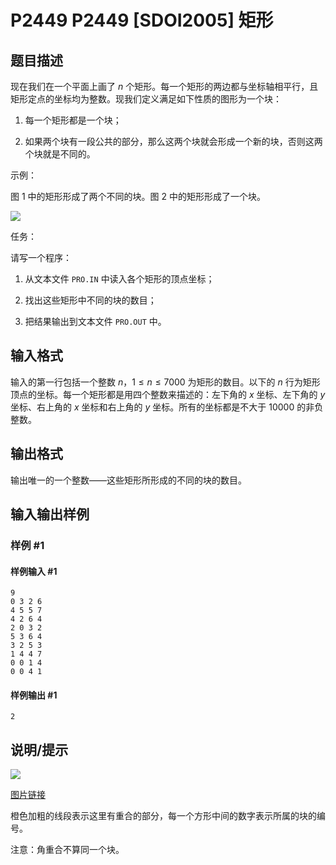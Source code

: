 # P2449 P2449 [SDOI2005] 矩形

## 题目描述

现在我们在一个平面上画了 $n$ 个矩形。每一个矩形的两边都与坐标轴相平行，且矩形定点的坐标均为整数。现我们定义满足如下性质的图形为一个块：

1. 每一个矩形都是一个块；

2. 如果两个块有一段公共的部分，那么这两个块就会形成一个新的块，否则这两个块就是不同的。

示例：

图 $1$ 中的矩形形成了两个不同的块。图 $2$ 中的矩形形成了一个块。

 ![](https://cdn.luogu.com.cn/upload/pic/1579.png) 

任务：

请写一个程序：

1. 从文本文件 `PRO.IN` 中读入各个矩形的顶点坐标；

2. 找出这些矩形中不同的块的数目；

3. 把结果输出到文本文件 `PRO.OUT` 中。

## 输入格式

输入的第一行包括一个整数 $n$，$1\le n\le 7000$ 为矩形的数目。以下的 $n$ 行为矩形顶点的坐标。每一个矩形都是用四个整数来描述的：左下角的 $x$ 坐标、左下角的 $y$ 坐标、右上角的 $x$ 坐标和右上角的 $y$ 坐标。所有的坐标都是不大于 $10000$ 的非负整数。

## 输出格式

输出唯一的一个整数——这些矩形所形成的不同的块的数目。

## 输入输出样例

### 样例 #1

#### 样例输入 #1

```
9
0 3 2 6
4 5 5 7
4 2 6 4
2 0 3 2
5 3 6 4
3 2 5 3
1 4 4 7
0 0 1 4
0 0 4 1
```

#### 样例输出 #1

```
2
```

## 说明/提示

![](https://cdn.luogu.com.cn/upload/image_hosting/mifmaeko.png)

[图片链接](https://www.desmos.com/calculator/1g1ohcqqex)

橙色加粗的线段表示这里有重合的部分，每一个方形中间的数字表示所属的块的编号。

注意：角重合不算同一个块。
